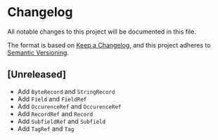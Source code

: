 # Changelog
All notable changes to this project will be documented in this file.

The format is based on [Keep a Changelog](https://keepachangelog.com/en/1.0.0/),
and this project adheres to [Semantic Versioning](https://semver.org/spec/v2.0.0.html).

## [Unreleased]

* Add `ByteRecord` and `StringRecord`
* Add `Field` and `FieldRef`
* Add `OccurenceRef` and `OccurenceRef`
* Add `RecordRef` and `Record`
* Add `SubfieldRef` and `Subfield`
* Add `TagRef` and `Tag`

